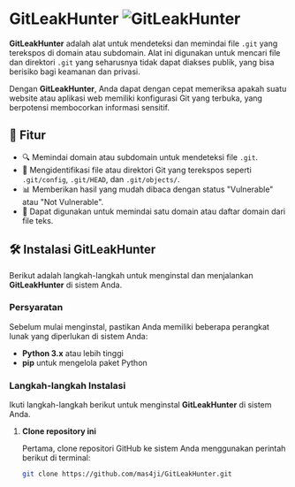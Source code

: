 # GitLeakHunter ![GitLeakHunter](https://img.shields.io/badge/Tool-GitLeakHunter-brightgreen)

**GitLeakHunter** adalah alat untuk mendeteksi dan memindai file `.git` yang terekspos di domain atau subdomain. Alat ini digunakan untuk mencari file dan direktori `.git` yang seharusnya tidak dapat diakses publik, yang bisa berisiko bagi keamanan dan privasi.

Dengan **GitLeakHunter**, Anda dapat dengan cepat memeriksa apakah suatu website atau aplikasi web memiliki konfigurasi Git yang terbuka, yang berpotensi membocorkan informasi sensitif.

## 🚀 Fitur

- 🔍 Memindai domain atau subdomain untuk mendeteksi file `.git`.
- 🔐 Mengidentifikasi file atau direktori Git yang terekspos seperti `.git/config`, `.git/HEAD`, dan `.git/objects/`.
- 📊 Memberikan hasil yang mudah dibaca dengan status "Vulnerable" atau "Not Vulnerable".
- 📝 Dapat digunakan untuk memindai satu domain atau daftar domain dari file teks.

## 🛠 Instalasi GitLeakHunter

Berikut adalah langkah-langkah untuk menginstal dan menjalankan **GitLeakHunter** di sistem Anda.

### Persyaratan

Sebelum mulai menginstal, pastikan Anda memiliki beberapa perangkat lunak yang diperlukan di sistem Anda:

- **Python 3.x** atau lebih tinggi
- **pip** untuk mengelola paket Python

### Langkah-langkah Instalasi

Ikuti langkah-langkah berikut untuk menginstal **GitLeakHunter** di sistem Anda.

1. **Clone repository ini**

   Pertama, clone repositori GitHub ke sistem Anda menggunakan perintah berikut di terminal:

   ```bash
   git clone https://github.com/mas4ji/GitLeakHunter.git
